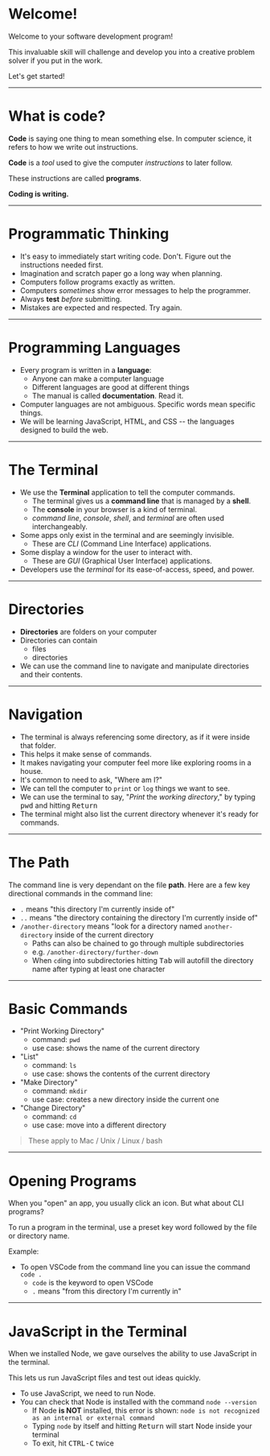 # Welcome!

Welcome to your software development program!

This invaluable skill will challenge and develop you into a creative problem solver if you put in the work.

Let's get started!

---

# What is code?

**Code** is saying one thing to mean something else. In computer science, it refers to how we write out instructions.

**Code** is a _tool_ used to give the computer _instructions_ to later follow.

These instructions are called **programs**.

**Coding is writing.**

---

# Programmatic Thinking

- It's easy to immediately start writing code. Don't. Figure out the instructions needed first.
- Imagination and scratch paper go a long way when planning.
- Computers follow programs exactly as written.
- Computers _sometimes_ show error messages to help the programmer.
- Always **test** _before_ submitting.
- Mistakes are expected and respected. Try again.

---

# Programming Languages

- Every program is written in a **language**:
  - Anyone can make a computer language
  - Different languages are good at different things
  - The manual is called **documentation**. Read it.
- Computer languages are not ambiguous. Specific words mean specific things.
- We will be learning JavaScript, HTML, and CSS -- the languages designed to build the web.

---


# The Terminal

- We use the **Terminal** application to tell the computer commands.
  - The terminal gives us a **command line** that is managed by a **shell**.
  - The **console** in your browser is a kind of terminal. 
  - *command line*, *console*, *shell*, and *terminal* are often used interchangeably. 
- Some apps only exist in the terminal and are seemingly invisible.
  - These are _CLI_ (Command Line Interface) applications.
- Some display a window for the user to interact with.
  - These are _GUI_ (Graphical User Interface) applications.
- Developers use the _terminal_ for its ease-of-access, speed, and power.

---

# Directories

- **Directories** are folders on your computer
- Directories can contain
  - files
  - directories
- We can use the command line to navigate and manipulate directories and their contents.

---

# Navigation

- The terminal is always referencing some directory, as if it were inside that folder.
- This helps it make sense of commands.
- It makes navigating your computer feel more like exploring rooms in a house.
- It's common to need to ask, "Where am I?"
- We can tell the computer to `print` or `log` things we want to see.
- We can use the terminal to say, "_Print_ the _working directory_," by typing <kbd>p</kbd><kbd>w</kbd><kbd>d</kbd> and hitting <kbd>Return</kbd>
- The terminal might also list the current directory whenever it's ready for commands.

---

# The Path

The command line is very dependant on the file **path**. Here are a few key directional commands in the command line:

- `.` means "this directory I'm currently inside of"
- `..` means "the directory containing the directory I'm currently inside of"
- `/another-directory` means "look for a directory named `another-directory` inside of the current directory
  - Paths can also be chained to go through multiple subdirectories
  - e.g. `/another-directory/further-down`
  - When `cd`ing into subdirectories hitting <kbd>Tab</kbd> will autofill the directory name after typing at least one character

---

# Basic Commands

- "Print Working Directory"
  - command: `pwd`
  - use case: shows the name of the current directory
- "List"
  - command: `ls`
  - use case: shows the contents of the current directory
- "Make Directory"
  - command: `mkdir`
  - use case: creates a new directory inside the current one
- "Change Directory"
  - command: `cd`
  - use case: move into a different directory

> These apply to Mac / Unix / Linux / bash

---

# Opening Programs

When you "open" an app, you usually click an icon. But what about CLI programs?

To run a program in the terminal, use a preset key word followed by the file or directory name.

Example:

- To open VSCode from the command line you can issue the command `code .`
  - `code` is the keyword to open VSCode
  - `.` means "from this directory I'm currently in"

---

# JavaScript in the Terminal

When we installed Node, we gave ourselves the ability to use JavaScript in the terminal.

This lets us run JavaScript files and test out ideas quickly.

- To use JavaScript, we need to run Node.
- You can check that Node is installed with the command `node --version`
  - If Node **is NOT** installed, this error is shown: `node is not recognized as an internal or external command`
  - Typing `node` by itself and hitting <kbd>Return</kbd> will start Node inside your terminal
  - To exit, hit <kbd>CTRL-C</kbd> twice
